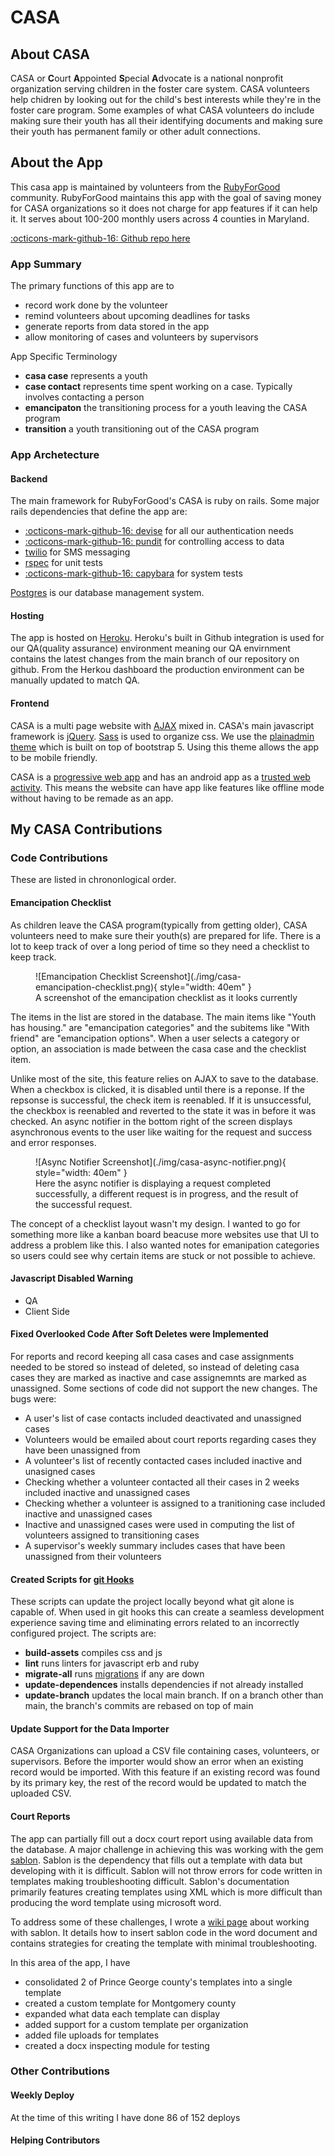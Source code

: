 # CASA
## About CASA
CASA or **C**ourt **A**ppointed **S**pecial **A**dvocate is a national nonprofit organization serving children in the foster care system. CASA volunteers help chidren by looking out for the child's best interests while they're in the foster care program. Some examples of what CASA volunteers do include making sure their youth has all their identifying documents and making sure their youth has permanent family or other adult connections.
  
## About the App
This casa app is maintained by volunteers from the [RubyForGood](https://rubyforgood.org/) community. RubyForGood maintains this app with the goal of saving money for CASA organizations so it does not charge for app features if it can help it. It serves about 100-200 monthly users across 4 counties in Maryland.  

[:octicons-mark-github-16: Github repo here](https://github.com/rubyforgood/casa)  
  
### App Summary
The primary functions of this app are to  

 - record work done by the volunteer
 - remind volunteers about upcoming deadlines for tasks
 - generate reports from data stored in the app
 - allow monitoring of cases and volunteers by supervisors

App Specific Terminology

 - **casa case** represents a youth
 - **case contact** represents time spent working on a case. Typically involves contacting a person
 - **emancipaton** the transitioning process for a youth leaving the CASA program
 - **transition** a youth transitioning out of the CASA program

### App Archetecture
#### Backend
The main framework for RubyForGood's CASA is ruby on rails. Some major rails dependencies that define the app are:

 - [:octicons-mark-github-16: devise](https://github.com/heartcombo/devise) for all our authentication needs
 - [:octicons-mark-github-16: pundit](https://github.com/varvet/pundit) for controlling access to data
 - [twilio](https://www.twilio.com/) for SMS messaging
 - [rspec](https://rspec.info/) for unit tests
 - [:octicons-mark-github-16: capybara](https://github.com/teamcapybara/capybara) for system tests

 [Postgres](https://www.postgresql.org/) is our database management system.

#### Hosting
The app is hosted on [Heroku](https://dashboard.heroku.com). Heroku's built in Github integration is used for our QA(quality assurance) environment meaning our QA envirnment contains the latest changes from the main branch of our repository on github. From the Herkou dashboard the production environment can be manually updated to match QA.

#### Frontend
CASA is a multi page website with [AJAX](https://en.wikipedia.org/wiki/Ajax_(programming)) mixed in. CASA's main javascript framework is [jQuery](https://jquery.com/). [Sass](https://sass-lang.com/) is used to organize css. We use the [plainadmin theme](https://plainadmin.com/) which is built on top of bootstrap 5. Using this theme allows the app to be mobile friendly.  
  
CASA is a [progressive web app](https://web.dev/what-are-pwas/) and has an android app as a [trusted web activity](https://developer.chrome.com/docs/android/trusted-web-activity/). This means the website can have app like features like offline mode without having to be remade as an app.

## My CASA Contributions

### Code Contributions
These are listed in chrononlogical order.

#### Emancipation Checklist
As children leave the CASA program(typically from getting older), CASA volunteers need to make sure their youth(s) are prepared for life. There is a lot to keep track of over a long period of time so they need a checklist to keep track.  

<figure markdown>
  ![Emancipation Checklist Screenshot](./img/casa-emancipation-checklist.png){ style="width: 40em" }
  <figcaption>A screenshot of the emancipation checklist as it looks currently</figcaption>
</figure>

The items in the list are stored in the database. The main items like "Youth has housing." are "emancipation categories" and the subitems like "With friend" are "emancipation options". When a user selects a category or option, an association is made between the casa case and the checklist item.  
  
Unlike most of the site, this feature relies on AJAX to save to the database. When a checkbox is clicked, it is disabled until there is a reponse. If the repsonse is successful, the check item is reenabled. If it is unsuccessful, the checkbox is reenabled and reverted to the state it was in before it was checked. An async notifier in the bottom right of the screen displays asynchronous events to the user like waiting for the request and success and error responses.

<figure markdown>
  ![Async Notifier Screenshot](./img/casa-async-notifier.png){ style="width: 40em" }
  <figcaption>Here the async notifier is displaying a request completed successfully, a different request is in progress, and the result of the successful request.</figcaption>
</figure>

The concept of a checklist layout wasn't my design. I wanted to go for something more like a kanban board beacuse more websites use that UI to address a problem like this. I also wanted notes for emanipation categories so users could see why certain items are stuck or not possible to achieve.

#### Javascript Disabled Warning

 - QA
 - Client Side
#### Fixed Overlooked Code After Soft Deletes were Implemented
For reports and record keeping all casa cases and case assignments needed to be stored so instead of deleted, so instead of deleting casa cases they are marked as inactive and case assignemnts are marked as unassigned. Some sections of code did not support the new changes. The bugs were:

 - A user's list of case contacts included deactivated and unassigned cases
 - Volunteers would be emailed about court reports regarding cases they have been unassigned from
 - A volunteer's list of recently contacted cases included inactive and unasigned cases
 - Checking whether a volunteer contacted all their cases in 2 weeks included inactive and unassigned cases
 - Checking whether a volunteer is assigned to a tranitioning case included inactive and unassigned cases
 - Inactive and unassigned cases were used in computing the list of volunteers assigned to transitioning cases
 - A supervisor's weekly summary includes cases that have been unassigned from their volunteers

#### Created Scripts for [git Hooks](https://git-scm.com/book/en/v2/Customizing-Git-Git-Hooks)
These scripts can update the project locally beyond what git alone is capable of. When used in git hooks this can create a seamless development experience saving time and eliminating errors related to an incorrectly configured project.
The scripts are:

 - **build-assets** compiles css and js
 - **lint** runs linters for javascript erb and ruby
 - **migrate-all** runs [migrations](https://guides.rubyonrails.org/active_record_migrations.html) if any are down
 - **update-dependences** installs dependencies if not already installed
 - **update-branch** updates the local main branch. If on a branch other than main, the branch's commits are rebased on top of main

#### Update Support for the Data Importer
CASA Organizations can upload a CSV file containing cases, volunteers, or supervisors. Before the importer would show an error when an existing record would be imported. With this feature if an existing record was found by its primary key, the rest of the record would be updated to match the uploaded CSV.

#### Court Reports
The app can partially fill out a docx court report using available data from the database. A major challenge in achieving this was working with the gem [sablon](https://github.com/senny/sablon). Sablon is the dependency that fills out a template with data but developing with it is difficult. Sablon will not throw errors for code written in templates making troubleshooting difficult. Sablon's documentation primarily features creating templates using XML which is more difficult than producing the word template using microsoft word.  
  
To address some of these challenges, I wrote a [wiki page](https://github.com/rubyforgood/casa/wiki/How-to-edit-docx-templates---word-document-court-report) about working with sablon. It details how to insert sablon code in the word document and contains strategies for creating the template with minimal troubleshooting.  
  
In this area of the app, I have

 - consolidated 2 of Prince George county's templates into a single template
 - created a custom template for Montgomery county
 - expanded what data each template can display
 - added support for a custom template per organization
 - added file uploads for templates
 - created a docx inspecting module for testing

### Other Contributions
#### Weekly Deploy
At the time of this writing I have done 86 of 152 deploys
#### Helping Contributors
